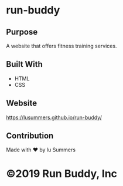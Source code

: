 # run-buddy
## Purpose
A website that offers fitness training services.

## Built With
* HTML
* CSS

## Website
https://lusummers.github.io/run-buddy/


## Contribution
Made with ❤️ by lu Summers

# ©️2019 Run Buddy, Inc 